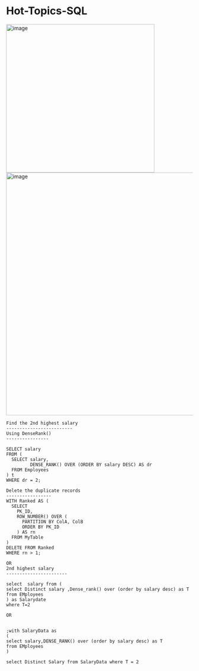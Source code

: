 # Hot-Topics-SQL


<img width="400" alt="image" src="https://github.com/user-attachments/assets/4b32ac6b-33c8-42d5-b484-0cad9da928cc" />

<img width="655" alt="image" src="https://github.com/user-attachments/assets/5785260d-4531-4803-b540-ea5875179674" />


```
Find the 2nd highest salary 
-------------------------
Using DenseRank()
----------------

SELECT salary
FROM (
  SELECT salary,
         DENSE_RANK() OVER (ORDER BY salary DESC) AS dr
  FROM Employees
) t
WHERE dr = 2;

Delete the duplicate records 
-----------------
WITH Ranked AS (
  SELECT
    PK_ID,
    ROW_NUMBER() OVER (
      PARTITION BY ColA, ColB
      ORDER BY PK_ID
    ) AS rn
  FROM MyTable
)
DELETE FROM Ranked
WHERE rn > 1;

OR
2nd highest salary
-----------------------

select  salary from (
select Distinct salary ,Dense_rank() over (order by salary desc) as T
from EMployees
) as Salarydate
where T=2

OR


;with SalaryData as
(
select salary,DENSE_RANK() over (order by salary desc) as T
from EMployees
)

select Distinct Salary from SalaryData where T = 2



```



